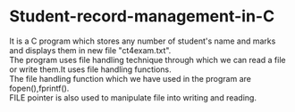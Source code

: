 # Student-record-management-in-C    
It is a C program which stores any number of student's name and marks and displays them in new file "ct4exam.txt".    
The program uses file handling technique through which we can read a file or write them.It uses file handling functions.    
The file handling function which we have used in the program are fopen(),fprintf().    
FILE pointer is also used to manipulate file into writing and reading. 
